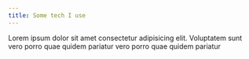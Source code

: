 ```yaml
---
title: Some tech I use
---
```

Lorem ipsum dolor sit amet consectetur adipisicing elit. Voluptatem sunt vero porro quae quidem pariatur vero porro quae quidem pariatur